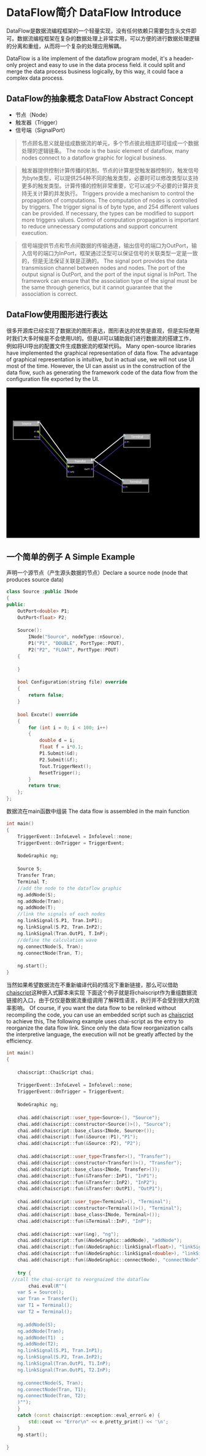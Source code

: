 # DataFlow简介 DataFlow Introduce
DataFlow是数据流编程框架的一个轻量实现，没有任何依赖只需要包含头文件即可。数据流编程框架在复杂的数据处理上非常实用，可以方便的进行数据处理逻辑的分离和重组，从而将一个复杂的处理应用解耦。

DataFlow is a lite implement of the dataflow program model, it's a header-only project and easy to use in the data process field. it could split and merge the data process business logically, by this way, it could face a complex data process. 
## DataFlow的抽象概念 DataFlow Abstract Concept
* 节点（Node）
* 触发器（Trigger）
* 信号端（SignalPort）

>节点顾名思义就是组成数据流的单元，多个节点彼此相连即可组成一个数据处理的逻辑链条。
>The node is the basic element of dataflow, many nodes connect to a dataflow graphic for logical business.

>触发器提供控制计算传播的机制，节点的计算是受触发器控制的，触发信号为byte类型，可以提供254种不同的触发类型，必要时可以修改类型以支持更多的触发类型。计算传播的控制非常重要，它可以减少不必要的计算并支持无关计算的并发执行。
>Triggers provide a mechanism to control the propagation of computations. The computation of nodes is controlled by triggers. The trigger signal is of byte type, and 254 different values can be provided. If necessary, the types can be modified to support more triggers values. Control of computation propagation is important to reduce unnecessary computations and support concurrent execution.

>信号端提供节点和节点间数据的传输通道，输出信号的端口为OutPort，输入信号的端口为InPort，框架通过泛型可以保证信号的关联类型一定是一致的，但是无法保证关联是正确的。
>The signal port provides the data transmission channel between nodes and nodes. The port of the output signal is OutPort, and the port of the input signal is InPort. The framework can ensure that the association type of the signal must be the same through generics, but it cannot guarantee that the association is correct.

## DataFlow使用图形进行表达
很多开源库已经实现了数据流的图形表达，图形表达的优势是直观，但是实际使用时我们大多时候是不会使用UI的。但是UI可以辅助我们进行数据流的搭建工作，例如将UI导出的配置文件生成数据流的框架代码。
Many open-source libraries have implemented the graphical representation of data flow. The advantage of graphical representation is intuitive, but in actual use, we will not use UI most of the time. However, the UI can assist us in the construction of the data flow, such as generating the framework code of the data flow from the configuration file exported by the UI.

![DataFlow](DataFlow.png)

## 一个简单的例子 A Simple Example

声明一个源节点（产生源头数据的节点）Declare a source node (node that produces source data)
```cpp
class Source :public INode
{
public:
	OutPort<double> P1;
	OutPort<float> P2;

	Source(): 
		INode("Source", nodeType::nSource),
		P1("P1", "DOUBLE", PortType::POUT),
		P2("P2", "FLOAT", PortType::POUT)
	{

	}

	bool Configuration(string file) override
	{
		return false;
	}

	bool Excute() override
	{
		for (int i = 0; i < 100; i++)
		{
			double d = i;
			float f = i*0.1;
			P1.Submit(&d);
			P2.Submit(&f);
			Tout.TriggerNext();
			ResetTrigger();
		}
		return true;
	};
};
```
数据流在main函数中组装 The data flow is assembled in the main function
```cpp
int main()
{
	TriggerEvent::InfoLevel = Infolevel::none;
	TriggerEvent::OnTrigger = TriggerEvent;

	NodeGraphic ng;

	Source S;
	Transfer Tran;
	Terminal T;
	//add the node to the dataflow graphic
	ng.addNode(S);
	ng.addNode(Tran);
	ng.addNode(T);
	//link the signals of each nodes
	ng.linkSignal(S.P1, Tran.InP1);
	ng.linkSignal(S.P2, Tran.InP2);
	ng.linkSignal(Tran.OutP1, T.InP);
	//define the calculation wave
	ng.connectNode(S, Tran);
	ng.connectNode(Tran, T);

	ng.start();
}
```
当然如果希望数据流在不重新编译代码的情况下重新链接，那么可以借助[chaiscript](https://chaiscript.com/index.html)这种嵌入式脚本来实现
下面这个例子就是将chaiscript作为重组数据流链接的入口，由于仅仅是数据流重组调用了解释性语言，执行并不会受到很大的效率影响。
Of course, if you want the data flow to be relinked without recompiling the code, you can use an embedded script such as [chaiscript](https://chaiscript.com/index.html) to achieve this, The following example uses chai-script as the entry to reorganize the data flow link. Since only the data flow reorganization calls the interpretive language, the execution will not be greatly affected by the efficiency.
```cpp
int main()
{

	chaiscript::ChaiScript chai;

	TriggerEvent::InfoLevel = Infolevel::none;
	TriggerEvent::OnTrigger = TriggerEvent;

	NodeGraphic ng;

	chai.add(chaiscript::user_type<Source>(), "Source");
	chai.add(chaiscript::constructor<Source()>(), "Source");
	chai.add(chaiscript::base_class<INode, Source>());
	chai.add(chaiscript::fun(&Source::P1),"P1");
	chai.add(chaiscript::fun(&Source::P2), "P2");

	chai.add(chaiscript::user_type<Transfer>(), "Transfer");
	chai.add(chaiscript::constructor<Transfer()>(), "Transfer");
	chai.add(chaiscript::base_class<INode, Transfer>());
	chai.add(chaiscript::fun(&Transfer::InP1), "InP1");
	chai.add(chaiscript::fun(&Transfer::InP2), "InP2");
	chai.add(chaiscript::fun(&Transfer::OutP1), "OutP1");

	chai.add(chaiscript::user_type<Terminal>(), "Terminal");
	chai.add(chaiscript::constructor<Terminal()>(), "Terminal");
	chai.add(chaiscript::base_class<INode, Terminal>());
	chai.add(chaiscript::fun(&Terminal::InP), "InP");

	chai.add(chaiscript::var(&ng), "ng");
	chai.add(chaiscript::fun(&NodeGraphic::addNode), "addNode");
	chai.add(chaiscript::fun(&NodeGraphic::linkSignal<float>), "linkSignal");
	chai.add(chaiscript::fun(&NodeGraphic::linkSignal<double>), "linkSignal");
	chai.add(chaiscript::fun(&NodeGraphic::connectNode), "connectNode");

	try {
  //call the chai-script to reorgnaized the dataflow 
		chai.eval(R""(
    var S = Source();
    var Tran = Transfer();
    var T1 = Terminal();
    var T2 = Terminal();

    ng.addNode(S);
    ng.addNode(Tran);
    ng.addNode(T1)  ;
    ng.addNode(T2);
    ng.linkSignal(S.P1, Tran.InP1);
    ng.linkSignal(S.P2, Tran.InP2);
    ng.linkSignal(Tran.OutP1, T1.InP);
    ng.linkSignal(Tran.OutP1, T2.InP);

    ng.connectNode(S, Tran);
    ng.connectNode(Tran, T1);
    ng.connectNode(Tran, T2);
	)"");
	}
	catch (const chaiscript::exception::eval_error& e) {
		std::cout << "Error\n" << e.pretty_print() << '\n';
	}
	ng.start();

}
```
